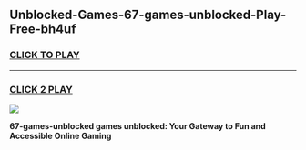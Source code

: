 
## Unblocked-Games-67-games-unblocked-Play-Free-bh4uf
<h3>
<a href="https://premium76.site?title=67-games-unblocked&ref=10A">CLICK TO PLAY</a></h3>
<hr>

<h3>
<a href="https://premium76.site?title=67-games-unblocked&ref=10A">CLICK 2 PLAY</a>
  
</h3>

<a href="https://premium76.site?title=67-games-unblocked&ref=10A"><img src="https://clearcache.store/games.png"></a>


**67-games-unblocked games unblocked: Your Gateway to Fun and Accessible Online Gaming**
